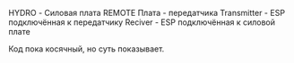 HYDRO - Силовая плата
REMOTE Плата - передатчика
Transmitter - ESP подключённая к передатчику
Reciver - ESP подключённая к силовой плате

Код пока косячный, но суть показывает.